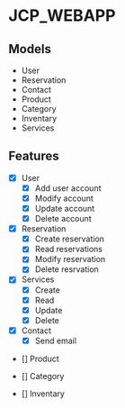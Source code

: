 # JCP_WEBAPP

## Models

- User
- Reservation
- Contact
- Product
- Category
- Inventary
- Services

## Features

- [x] User
    - [x] Add user account
    - [x] Modify account
    - [x] Update account
    - [x] Delete account

- [x] Reservation
    - [x] Create reservation
    - [x] Read reservations
    - [x] Modify reservation
    - [x] Delete resrvation
 
- [x] Services
  - [x] Create
  - [x] Read
  - [x] Update
  - [x] Delete

- [x] Contact
    -[x] Send email

- [] Product

- [] Category

- [] Inventary



